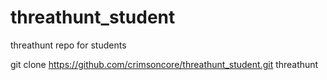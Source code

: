 # threathunt_student
threathunt repo for students

git clone https://github.com/crimsoncore/threathunt_student.git threathunt